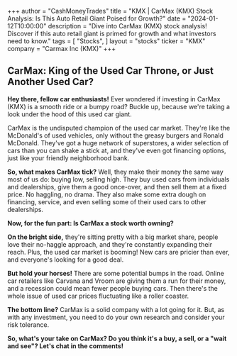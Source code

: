 +++
author = "CashMoneyTrades"
title = "KMX |  CarMax (KMX) Stock Analysis:  Is This Auto Retail Giant Poised for Growth?"
date = "2024-01-12T10:00:00"
description = "Dive into CarMax (KMX) stock analysis! Discover if this auto retail giant is primed for growth and what investors need to know."
tags = [
"Stocks",
]
layout = "stocks"
ticker = "KMX"
company = "Carmax Inc (KMX)"
+++
        


##  CarMax: King of the Used Car Throne, or Just Another Used Car?

**Hey there, fellow car enthusiasts!**  Ever wondered if investing in CarMax (KMX) is a smooth ride or a bumpy road? Buckle up, because we're taking a look under the hood of this used car giant.

CarMax is the undisputed champion of the used car market. They're like the McDonald's of used vehicles, only without the greasy burgers and Ronald McDonald.  They've got a huge network of superstores,  a wider selection of cars than you can shake a stick at, and they've even got financing options, just like your friendly neighborhood bank.

**So, what makes CarMax tick?**  Well, they make their money the same way most of us do: buying low, selling high. They buy used cars from individuals and dealerships,  give them a good once-over, and then sell them at a fixed price.  No haggling, no drama.  They also make some extra dough on financing, service, and even selling some of their used cars to other dealerships.

**Now, for the fun part:  Is CarMax a stock worth owning?**  

**On the bright side,** they're sitting pretty with a big market share, people love their no-haggle approach, and they're constantly expanding their reach.  Plus, the used car market is booming!  New cars are pricier than ever, and everyone's looking for a good deal. 

**But hold your horses!**  There are some potential bumps in the road.  Online car retailers like Carvana and Vroom are giving them a run for their money, and a recession could mean fewer people buying cars.  Then there's the whole issue of used car prices fluctuating like a roller coaster.

**The bottom line?**  CarMax is a solid company with a lot going for it.  But, as with any investment, you need to do your own research and consider your risk tolerance.

**So, what's your take on CarMax?  Do you think it's a buy, a sell, or a "wait and see"?  Let's chat in the comments!** 

        
